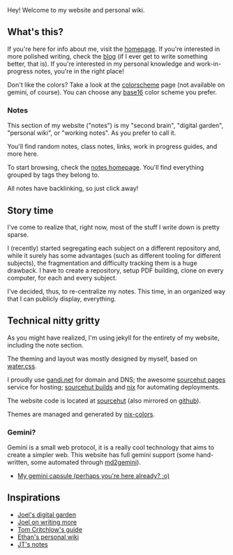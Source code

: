 ---
---

Hey! Welcome to my website and personal wiki.

## What's this?

If you're here for info about me, visit the [homepage](../index.md). If you're interested
in more polished writing, check the [blog](../blog.md) (if I ever get to write
something better, that is). If you're interested in my personal knowledge and
work-in-progress notes, you're in the right place!

Don't like the colors? Take a look at the [colorscheme](../colorscheme.html) page (not
available on gemini, of course). You can choose any
[base16](https://github.com/base16-project/base16) color scheme you prefer.

### Notes

This section of my website ("notes") is my "second brain", "digital garden",
"personal wiki", or "working notes". As you prefer to call it.

You'll find random notes, class notes, links, work in progress guides, and more
here.

To start browsing, check the [notes homepage](../notes.md). You'll find everything
grouped by tags they belong to.

All notes have backlinking, so just click away!

## Story time

I've come to realize that, right now, most of the stuff I write down is pretty
sparse.

I (recently) started segregating each subject on a different repository and,
while it surely has some advantages (such as different tooling for different
subjects), the fragmentation and difficulty tracking them is a huge drawback. I
have to create a repository, setup PDF building, clone on every computer, for
each and every subject.

I've decided, thus, to re-centralize my notes. This time, in an organized way
that I can publicly display, everything.

## Technical nitty gritty

As you might have realized, I'm using jekyll for the entirety of my
website, including the note section.

The theming and layout was mostly designed by myself, based on
[water.css](https://watercss.kognise.dev/).

I proudly use [gandi.net](https://gandi.net) for domain and DNS; the awesome
[sourcehut pages](https://srht.site) service for hosting;
[sourcehut builds](https://builds.sr.ht) and [nix](https://nixos.org) for
automating deployments.

The website code is located at [sourcehut](https://sr.ht/~misterio/misterio.me)
(also mirrored on [github](https://github.com/misterio77/misterio.me)).

Themes are managed and generated by
[nix-colors](https://github.com/misterio77/nix-colors).

### Gemini?

Gemini is a small web protocol, it is a really cool technology that aims to
create a simpler web. This website has full gemini support (some hand-written,
some automated through [md2gemini](https://github.com/makeworld-the-better-one/md2gemini)).

- [My gemini capsule (perhaps you're here already? :o)](gemini://misterio.me)

## Inspirations

- [Joel's digital garden](https://joelhooks.com/digital-garden)
- [Joel on writing more](https://joelhooks.com/on-writing-more)
- [Tom Critchlow's guide](https://tomcritchlow.com/2019/02/17/building-digital-garden/)
- [Ethan's personal wiki](https://ethan.yoois.me)
- [JT's notes](https://notes.gnotract.com)
